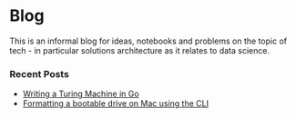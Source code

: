 # Blog

This is an informal blog for ideas, notebooks and problems on the topic of tech - in particular solutions architecture as it relates to data science.

### Recent Posts

* [Writing a Turing Machine in Go](/blog_posts/turing_machine)
* [Formatting a bootable drive on Mac using the CLI](/blog_posts/bootable_usb_on_mac)
